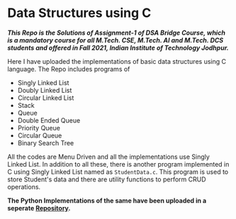 # Data Structures using C
***This Repo is the Solutions of Assignment-1 of DSA Bridge Course, which is a mandatory course for all M.Tech. CSE, M.Tech. AI and M.Tech. DCS students and offered in Fall 2021, Indian Institute of Technology Jodhpur.***

Here I have uploaded the implementations of basic data structures using C language. The Repo includes programs of
- Singly Linked List
- Doubly Linked List
- Circular Linked List
- Stack
- Queue
- Double Ended Queue
- Priority Queue
- Circular Queue
- Binary Search Tree

All the codes are Menu Driven and all the implementations use Singly Linked List. In addition to all these, there is another program implemented in C using Singly Linked List named as ```StudentData.c```. This program is used to store Student's data and there are utility functions to perform CRUD operations.

**The Python Implementations of the same have been uploaded in a seperate [Repository](https://github.com/ayan-cs/data-structures-python).**
